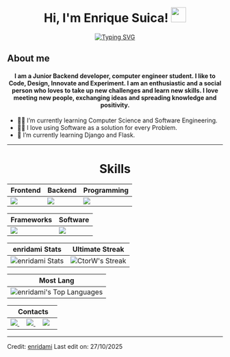 

<h1 align="center">Hi, I'm Enrique Suica! <img src="https://media.giphy.com/media/hvRJCLFzcasrR4ia7z/giphy.gif" width="35"></h1>

<p align="center">
<a href="https://git.io/typing-svg"><img src="https://readme-typing-svg.demolab.com?font=Fira+Code&size=25&pause=1000&center=true&vCenter=true&width=435&lines=Backend+developer;Computer+Engineering+Student;Always+learning+new+things" alt="Typing SVG" /></a>
</p>



## About me
<h4 align="center">I am a Junior Backend developer, computer engineer student. I like to Code, Design, Innovate and Experiment. I am an enthusiastic and a social person who loves to take up new challenges and learn new skills. I love meeting new people, exchanging ideas and spreading knowledge and positivity.
</h4>
<p>
<ul>
    <li>
    🧑‍🎓 I’m currently learning Computer Science and Software Engineering.
    </li>
    <li>
    🧑‍💻 I love using Software as a solution for every Problem.
    </li>
    <li>
    🌱 I’m currently learning Django and Flask.
    </li>

</ul>
</p>


<hr/>

<div align="Center">
<h1>Skills</h1>
</div>

<div align="Center">

| Frontend | Backend | Programming | 
| ------------- | ------------- |  ------------- |
| <img src="https://skillicons.dev/icons?i=html,css,js"/> | <img src="https://skillicons.dev/icons?i=sqlite,mysql,postgres"/> | <img src="https://skillicons.dev/icons?i=py,c,cpp,java"/> |

</div>

<div align="Center">

| Frameworks | Software | 
| ------------- | ------------- |
| <img src="https://skillicons.dev/icons?i=django,flask,bootstrap"/> | <img src="https://skillicons.dev/icons?i=linux,bash,vscode,git,github,pycharm,discord,notion"/> |

</div>

<div align="Center">

| enridami Stats | Ultimate Streak |
| ------------- | ------------- |
| ![enridami Stats](https://github-readme-stats.vercel.app/api?username=enridami&theme=onedark&show_icons=true&hide_border=true&count_private=true)  | ![CtorW's Streak](https://github-readme-streak-stats.herokuapp.com/?user=enridami&theme=onedark&hide_border=true) 

| Most Lang |
| ----------|
| ![enridami's Top Languages](https://github-readme-stats.vercel.app/api/top-langs/?username=enridami&theme=onedark&show_icons=true&hide_border=true&layout=compact) |


</div>

<div align="Center">

|‎ ‎ ‎ ‎ Contacts‎ ‎ ‎ ‎ |
| ----------|
| <a href="enri124589@gmail.com"> <img src="https://skillicons.dev/icons?i=gmail"/> </a> ‎ ‎ ‎ ‎  <a href="https://instagram.com/enridami9"> <img src="https://skillicons.dev/icons?i=instagram"/> </a> ‎ ‎ ‎ ‎  <a href="[https://instagram.com/enridami9](https://discord.com/users/729473858179956859)"> <img src="https://skillicons.dev/icons?i=discord"/> </a> |

</div>

------

Credit: [enridami](https:www.github.com/enridami)
Last edit on: 27/10/2025
